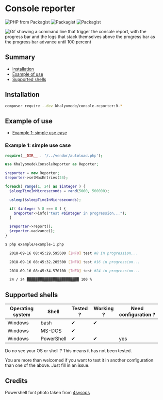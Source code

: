 # Console reporter


![PHP from Packagist](https://img.shields.io/packagist/php-v/khalyomede/console-reporter.svg)
![Packagist](https://img.shields.io/packagist/v/khalyomede/console-reporter.svg)
![Packagist](https://img.shields.io/packagist/l/khalyomede/console-reporter.svg)

![Gif showing a command line that trigger the console report, with the progress bar and the logs that stack themselves above the progress bar as the progress bar advance until 100 percent](https://image.ibb.co/n63Fuz/landing_gif_2_khalyomede_console_reporter.gif)

## Summary

- [Installation](#installation)
- [Example of use](#example-of-use)
- [Supported shells](#supported-shells)

## Installation

```bash
composer require --dev khalyomede/console-reporter:0.*
```

## Example of use

- [Example 1: simple use case](#example-1-simple-use-case)

### Example 1: simple use case

```php
require(__DIR__ . '/../vendor/autoload.php');

use Khalyomede\ConsoleReporter as Reporter;

$reporter = new Reporter;
$reporter->setMaxEntries(24);

foreach( range(1, 24) as $integer ) {
  $sleepTimeInMicroseconds = rand(5000, 500000);

  usleep($sleepTimeInMicroseconds);

  if( $integer % 8 === 0 ) {
    $reporter->info("test #$integer in progression...");
  }

  $reporter->report();
  $reporter->advance();
}
```

```bash
$ php example/example-1.php

  2018-09-16 08:45:29.595600 [INFO] test #8 in progression...

  2018-09-16 08:45:32.205500 [INFO] test #16 in progression...

  2018-09-16 08:45:34.570100 [INFO] test #24 in progression...

  24 / 24 ▓▓▓▓▓▓▓▓▓▓▓▓▓▓▓▓▓▓▓▓▓▓▓▓ 100 %
```

## Supported shells

| Operating system | Shell      | Tested ? | Working ? | Need configuration ? |
|------------------|------------|----------|-----------|----------------------|
| Windows          | bash       | ✔        | ✔         |                      |
| Windows          | MS-DOS     | ✔        |           |                      |
| Windows          | PowerShell | ✔        | ✔         | yes                  |

Do no see your OS or shell ? This means it has not been tested. 

You are more than welcomed if you want to test it in another configuration than one of the above. Just fill in an issue.

## Credits

Powershell font photo taken from [4sysops](https://4sysops.com/archives/change-powershell-console-font-size-with-cmdlet/)